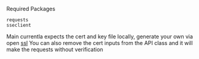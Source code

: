 Required Packages 
    
    requests 
    sseclient 

Main currentla expects the cert and key file locally, generate your own via open [ssl](https://community.boschrexroth.com/smart-hmi-webiq-designer-and-server-zqilynus/post/how-to-create-a-certificate-to-avoid-the-message-err-cert-authority-VYOPkgsDtfvUvKO) You can also remove the cert inputs from the API class and it will make the requests without verification 




    
